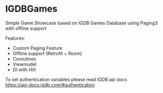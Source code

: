 # IGDBGames

Simple Game Showcase based on IGDB Games Database using Paging3 with offline support

Features:
- Custom Paging Feature
- Offline support (Retrofit + Room)
- Coroutines
- Viewmodel
- DI with Hilt



To set authentication variables please read IGDB api docs <br/>
https://api-docs.igdb.com/#authentication
